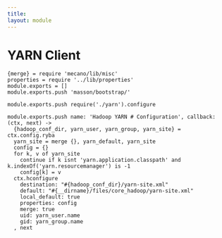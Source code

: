 ```yaml
---
title: 
layout: module
---
```


# YARN Client

    {merge} = require 'mecano/lib/misc'
    properties = require '../lib/properties'
    module.exports = []
    module.exports.push 'masson/bootstrap/'

    module.exports.push require('./yarn').configure

    module.exports.push name: 'Hadoop YARN # Configuration', callback: (ctx, next) ->
      {hadoop_conf_dir, yarn_user, yarn_group, yarn_site} = ctx.config.ryba
      yarn_site = merge {}, yarn_default, yarn_site
      config = {}
      for k, v of yarn_site
        continue if k isnt 'yarn.application.classpath' and k.indexOf('yarn.resourcemanager') is -1
        config[k] = v
      ctx.hconfigure
        destination: "#{hadoop_conf_dir}/yarn-site.xml"
        default: "#{__dirname}/files/core_hadoop/yarn-site.xml"
        local_default: true
        properties: config
        merge: true
        uid: yarn_user.name
        gid: yarn_group.name
      , next

